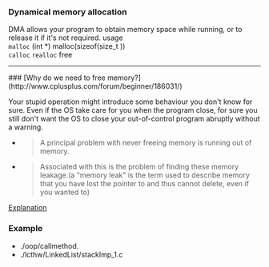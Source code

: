### Dynamical memory allocation
DMA allows your program to obtain memory space while running, or to release it
if it's not required.
         usage    
`malloc`  (int \*) malloc(sizeof(size_t ))   
`calloc`
`realloc`
free

<hr>
### [Why do we need to free memory?](http://www.cplusplus.com/forum/beginner/186031/)

Your stupid operation might introduce some behaviour you don't know for sure.
Even if the OS take care for you when the program close, for sure you still don't want the OS  to close your out-of-control program abruptly without a warning.

* > A principal problem with never freeing memory is running out of memory.
* > Associated with this is the problem of finding these memory leakage.(a "memory leak" is the term used to describe memory that you have lost the pointer to and thus cannot delete, even if you wanted to)

[Explanation](https://stackoverflow.com/a/1957125)

### Example
* ./oop/callmethod.
* ./lcthw/LinkedList/stackImp_1.c
